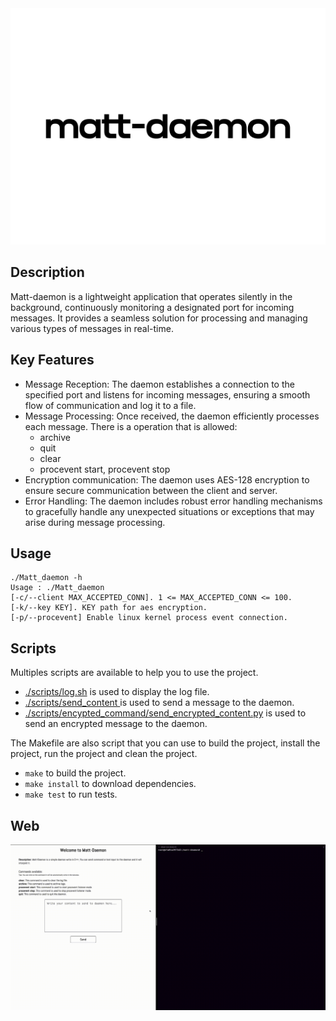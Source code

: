 <div align="center">
  <picture>
    <source media="(prefers-color-scheme: dark)" srcset="assets/dark.svg">
    <source media="(prefers-color-scheme: light)" srcset="assets/light.svg">
    <img src="assets/light.svg">
  </picture>
</div>

## Description

Matt-daemon is a lightweight application that operates silently in the background, continuously monitoring a designated port for incoming messages. It provides a seamless solution for processing and managing various types of messages in real-time.

## Key Features

- Message Reception: The daemon establishes a connection to the specified port and listens for incoming messages, ensuring a smooth flow of communication and log it to a file.
- Message Processing: Once received, the daemon efficiently processes each message. There is a operation that is allowed:
  - archive
  - quit
  - clear
  - procevent start, procevent stop
- Encryption communication: The daemon uses AES-128 encryption to ensure secure communication between the client and server.
- Error Handling: The daemon includes robust error handling mechanisms to gracefully handle any unexpected situations or exceptions that may arise during message processing.


## Usage

```
./Matt_daemon -h
Usage : ./Matt_daemon
[-c/--client MAX_ACCEPTED_CONN]. 1 <= MAX_ACCEPTED_CONN <= 100.
[-k/--key KEY]. KEY path for aes encryption.
[-p/--procevent] Enable linux kernel process event connection.
```

## Scripts

Multiples scripts are available to help you to use the project.

- [./scripts/log.sh](https://github.com/owalid/matt-daemon/tree/main/scripts/log.sh) is used to display the log file.
- [./scripts/send_content <CONTENT>](https://github.com/owalid/matt-daemon/tree/main/scripts/send_content) is used to send a message to the daemon.
- [./scripts/encypted_command/send_encrypted_content.py](https://github.com/owalid/matt-daemon/tree/main/scripts/encypted_command/send_encrypted_content.py) is used to send an encrypted message to the daemon.

The Makefile are also script that you can use to build the project, install the project, run the project and clean the project.

- `make` to build the project.
- `make install` to download dependencies.
- `make test` to run tests.

## Web

<img src='assets/matt_daemon_website.gif'>
